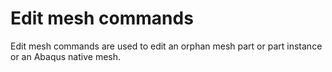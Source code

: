# Edit mesh commands

Edit mesh commands are used to edit an orphan mesh part or part instance or an Abaqus native mesh.